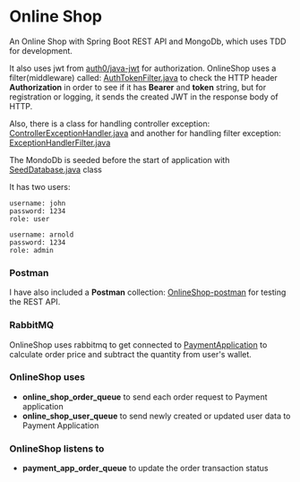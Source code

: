 # Online Shop

An Online Shop with Spring Boot REST API and MongoDb, which uses TDD for development.

It also uses jwt from [auth0/java-jwt](https://github.com/auth0/java-jwt) 
for authorization. OnlineShop uses a filter(middleware) called: [AuthTokenFilter.java](src/main/java/com/OnlineShop/filter/AuthTokenFilter.java) to check the HTTP 
header **Authorization** in order to see if it has **Bearer** and **token** string, but for registration 
or logging, it sends the created JWT in the response body of HTTP.

Also, there is a class for handling controller exception: [ControllerExceptionHandler.java](src/main/java/com/OnlineShop/controller/ControllerExceptionHandler.java) 
and another for handling filter exception: [ExceptionHandlerFilter.java](src/main/java/com/OnlineShop/filter/ExceptionHandlerFilter.java)


The MondoDb is seeded before the start of application with [SeedDatabase.java](src/main/java/com/OnlineShop/seeders/SeedDatabase.java)
class

It has two users:

~~~
username: john
password: 1234
role: user
~~~

~~~
username: arnold
password: 1234
role: admin
~~~

### Postman
I have also included a **Postman** collection: [OnlineShop-postman](OnlineShop.postman_collection.json)
for testing the REST API.

### RabbitMQ
OnlineShop uses rabbitmq to get connected to [PaymentApplication](https://github.com/farbod-behnam/PaymentApplication) 
to calculate order price and subtract the quantity from user's wallet.

### OnlineShop uses

- **online_shop_order_queue** to send each order request to Payment application
- **online_shop_user_queue** to send newly created or updated user data to Payment Application

### OnlineShop listens to
- **payment_app_order_queue** to update the order transaction status
